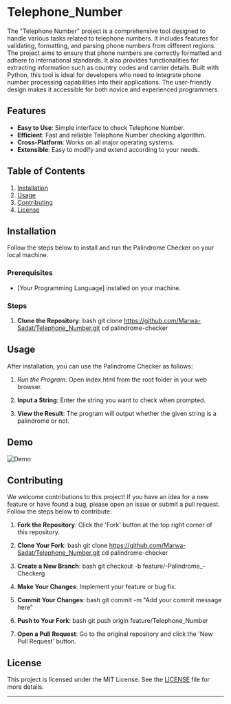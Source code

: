# Telephone_Number

The "Telephone Number" project is a comprehensive tool designed to handle various tasks related to telephone numbers. It includes features for validating, formatting, and parsing phone numbers from different regions. The project aims to ensure that phone numbers are correctly formatted and adhere to international standards. It also provides functionalities for extracting information such as country codes and carrier details. Built with Python, this tool is ideal for developers who need to integrate phone number processing capabilities into their applications. The user-friendly design makes it accessible for both novice and experienced programmers.

## Features

- **Easy to Use**: Simple interface to check Telephone Number.
- **Efficient**: Fast and reliable Telephone Number checking algorithm.
- **Cross-Platform**: Works on all major operating systems.
- **Extensible**: Easy to modify and extend according to your needs.

## Table of Contents

1. [Installation](#installation)
2. [Usage](#usage)
3. [Contributing](#contributing)
4. [License](#license)

## Installation

Follow the steps below to install and run the Palindrome Checker on your local machine.

### Prerequisites

- [Your Programming Language] installed on your machine.

### Steps

1. **Clone the Repository**:
  bash
  git clone https://github.com/Marwa-Sadat/Telephone_Number.git
  cd palindrome-checker
  
## Usage

After installation, you can use the Palindrome Checker as follows:

1. *Run the Program*:
  Open index.html from the root folder in your web browser.

2. **Input a String**:
  Enter the string you want to check when prompted.

3. **View the Result**:
The program will output whether the given string is a palindrome or not.

## Demo

![Demo](https://github.com/Marwa-Sadat/-Palindrome_-Checker/assets/168111110/83e8bab0-4737-46bb-a56a-2b946cc94373)

## Contributing

We welcome contributions to this project! If you have an idea for a new feature or have found a bug, please open an issue or submit a pull request. Follow the steps below to contribute:

1. **Fork the Repository**:
  Click the 'Fork' button at the top right corner of this repository.

2. **Clone Your Fork**:
  bash
  git clone https://github.com/Marwa-Sadat/Telephone_Number.git
  cd palindrome-checker
  

3. **Create a New Branch**:
  bash
  git checkout -b feature/-Palindrome_-Checkerg
  

4. **Make Your Changes**:
  Implement your feature or bug fix.

5. **Commit Your Changes**:
  bash
  git commit -m "Add your commit message here"
  

6. **Push to Your Fork**:
  bash
  git push origin feature/Telephone_Number
  

7. **Open a Pull Request**:
  Go to the original repository and click the 'New Pull Request' button.

## License

This project is licensed under the MIT License. See the [LICENSE](LICENSE) file for more details.

---
